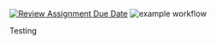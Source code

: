 [![Review Assignment Due Date](https://classroom.github.com/assets/deadline-readme-button-24ddc0f5d75046c5622901739e7c5dd533143b0c8e959d652212380cedb1ea36.svg)](https://classroom.github.com/a/BEwf2YmX)
![example workflow](https://github.com/cpit252/lab-3-TareqB1/actions/workflows/classroom.yml/badge.svg)


Testing